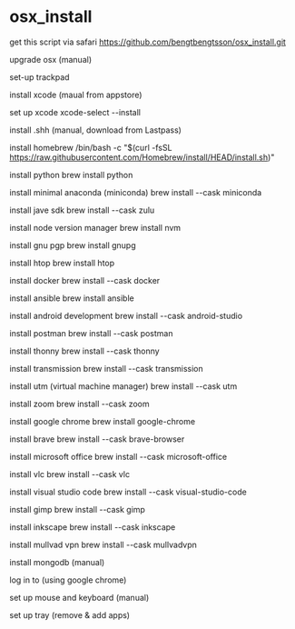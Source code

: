 # osx_install

get this script via safari
https://github.com/bengtbengtsson/osx_install.git

upgrade osx (manual)

set-up trackpad

install xcode (maual from appstore)

set up xcode
xcode-select --install

install .shh (manual, download from Lastpass)

install homebrew
/bin/bash -c "$(curl -fsSL https://raw.githubusercontent.com/Homebrew/install/HEAD/install.sh)"

install python
brew install python

install minimal anaconda (miniconda)
brew install --cask miniconda

install jave sdk
brew install --cask zulu

install node version manager
brew install nvm

install gnu pgp
brew install gnupg

install htop
brew install htop

install docker
brew install --cask docker

install ansible
brew install ansible

install android development
brew install --cask android-studio

install postman
brew install --cask postman

install thonny
brew install --cask thonny

install transmission
brew install --cask transmission

install utm (virtual machine manager)
brew install --cask utm

install zoom
brew install --cask zoom

install google chrome
brew install google-chrome

install brave
brew install --cask brave-browser

install microsoft office
brew install --cask microsoft-office

install vlc
brew install --cask vlc

install visual studio code
brew install --cask visual-studio-code

install gimp
brew install --cask gimp

install inkscape
brew install --cask inkscape

install mullvad vpn
brew install --cask mullvadvpn

install mongodb (manual)

log in to (using google chrome)

set up mouse and keyboard (manual)

set up tray (remove & add apps)
